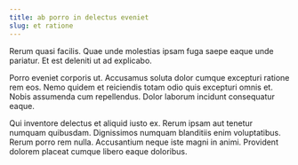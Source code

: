 ```yaml
---
title: ab porro in delectus eveniet
slug: et ratione
---
```


Rerum quasi facilis. Quae unde molestias ipsam fuga saepe eaque unde pariatur. Et est deleniti ut ad explicabo.

Porro eveniet corporis ut. Accusamus soluta dolor cumque excepturi ratione rem eos. Nemo quidem et reiciendis totam odio quis excepturi omnis et. Nobis assumenda cum repellendus. Dolor laborum incidunt consequatur eaque.

Qui inventore delectus et aliquid iusto ex. Rerum ipsam aut tenetur numquam quibusdam. Dignissimos numquam blanditiis enim voluptatibus. Rerum porro rem nulla. Accusantium neque iste magni in animi. Provident dolorem placeat cumque libero eaque doloribus.
